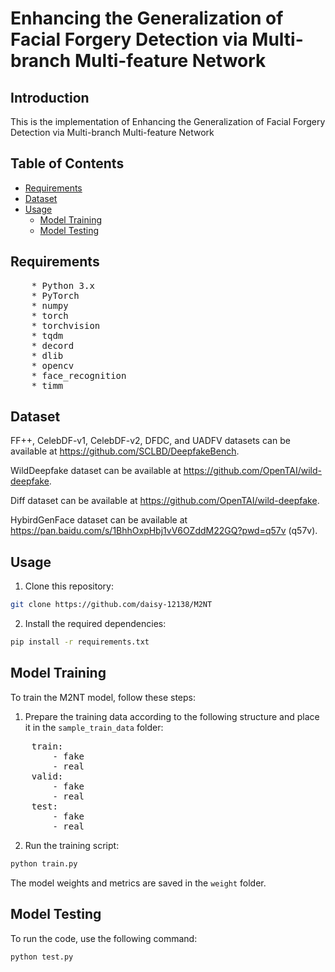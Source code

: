 # Enhancing the Generalization of Facial Forgery Detection via Multi-branch Multi-feature Network

## Introduction

This is the implementation of Enhancing the Generalization of Facial Forgery Detection via Multi-branch Multi-feature Network


## Table of Contents

- [Requirements](#requirements)
- [Dataset](#dataset)
- [Usage](#usage)
  - [Model Training](#model-training)
  - [Model Testing](#model-testing)


## Requirements
<pre>
    * Python 3.x
    * PyTorch
    * numpy
    * torch
    * torchvision
    * tqdm
    * decord
    * dlib
    * opencv
    * face_recognition
    * timm
</pre>

## Dataset
FF++, CelebDF-v1, CelebDF-v2, DFDC, and UADFV datasets can be available at https://github.com/SCLBD/DeepfakeBench.

WildDeepfake dataset can be available at https://github.com/OpenTAI/wild-deepfake.

Diff dataset can be available at https://github.com/OpenTAI/wild-deepfake.

HybirdGenFace dataset can be available at https://pan.baidu.com/s/1BhhOxpHbj1vV6OZddM22GQ?pwd=q57v (q57v).

## Usage

1. Clone this repository:

```bash
git clone https://github.com/daisy-12138/M2NT
```

2. Install the required dependencies:

```bash
pip install -r requirements.txt
```

## Model Training

To train the M2NT model, follow these steps:

1. Prepare the training data according to the following structure and place it in the `sample_train_data` folder:
<pre>
    train:
        - fake
        - real
    valid:
        - fake
        - real
    test:
        - fake
        - real
</pre>
 

2. Run the training script:

```bash
python train.py
```

The model weights and metrics are saved in the `weight` folder.


## Model Testing

To run the code, use the following command:

```bash
python test.py
```
